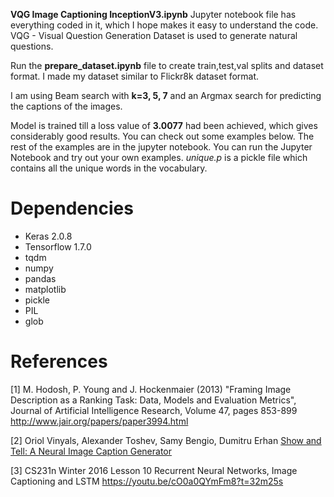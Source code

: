 **VQG Image Captioning InceptionV3.ipynb**
Jupyter notebook file has everything coded in it, which I hope makes it easy to understand the code. VQG - Visual Question Generation Dataset is used to generate natural questions.

Run the **prepare_dataset.ipynb** file to create train,test,val splits and dataset format. I made my dataset similar to Flickr8k dataset format.

I am using Beam search with **k=3, 5, 7** and an Argmax search for predicting the captions of the images.

Model is trained till a loss value of **3.0077** had been achieved, which gives considerably good results. You can check out some examples below. The rest of the examples are in the jupyter notebook. You can run the Jupyter Notebook and try out your own examples. 
*unique.p* is a pickle file which contains all the unique words in the vocabulary. 

# Dependencies

* Keras 2.0.8
* Tensorflow 1.7.0
* tqdm
* numpy
* pandas
* matplotlib
* pickle
* PIL
* glob

# References

[1] M. Hodosh, P. Young and J. Hockenmaier (2013) "Framing Image Description as a Ranking Task: Data, Models and Evaluation Metrics", Journal of Artificial Intelligence Research, Volume 47, pages 853-899 <a href="http://www.jair.org/papers/paper3994.html">http://www.jair.org/papers/paper3994.html</a> 

[2] Oriol Vinyals, Alexander Toshev, Samy Bengio, Dumitru Erhan <a href="https://arxiv.org/abs/1411.4555">Show and Tell: A Neural Image Caption Generator</a>

[3] CS231n Winter 2016 Lesson 10 Recurrent Neural Networks, Image Captioning and LSTM <a href="https://youtu.be/cO0a0QYmFm8?t=32m25s">https://youtu.be/cO0a0QYmFm8?t=32m25s</a> 



